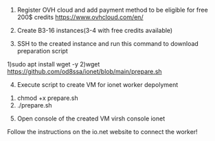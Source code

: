 1. Register OVH cloud and add payment method to be eligible for free 200$ credits
https://www.ovhcloud.com/en/

2. Create B3-16 instances(3-4 with free credits available)

3. SSH to the created instance and run this command to download preparation script

1)sudo apt install wget -y
2)wget https://github.com/od8ssa/ionet/blob/main/prepare.sh

4. Execute script to create VM for ionet worker depolyment

1) chmod +x prepare.sh
2) ./prepare.sh

5. Open console of the created VM
virsh console ionet

Follow the instructions on the io.net website to connect the worker!
